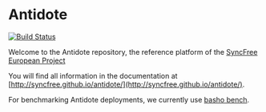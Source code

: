 Antidote
============
[![Build Status](https://travis-ci.org/SyncFree/antidote.svg?branch=master)](https://travis-ci.org/SyncFree/antidote)

Welcome to the Antidote repository, the reference platform of the [SyncFree European Project](https://syncfree.lip6.fr/)

You will find all information in the documentation at [http://syncfree.github.io/antidote/](http://syncfree.github.io/antidote/).

For benchmarking Antidote deployments, we currently use [basho bench](https://github.com/SyncFree/basho_bench/tree/antidote_pb-rebar3-erlang19).
